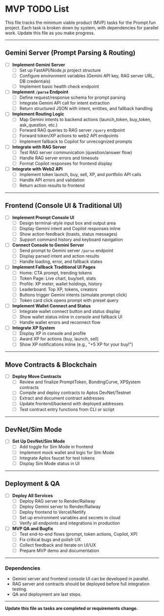 # MVP TODO List

This file tracks the minimum viable product (MVP) tasks for the Prompt.fun project. Each task is broken down by system, with dependencies for parallel work. Update this file as you make progress.

---

## Gemini Server (Prompt Parsing & Routing)

- [ ] **Implement Gemini Server**
    - [ ] Set up FastAPI/Node.js project structure
    - [ ] Configure environment variables (Gemini API key, RAG server URL, DB credentials)
    - [ ] Implement basic health check endpoint
- [ ] **Implement `/parse` Endpoint**
    - [ ] Define request/response schema for prompt parsing
    - [ ] Integrate Gemini API call for intent extraction
    - [ ] Return structured JSON with intent, entities, and fallback handling
- [ ] **Implement Routing Logic**
    - [ ] Map Gemini intents to backend actions (launch_token, buy_token, ask_question, etc.)
    - [ ] Forward RAG queries to RAG server `/query` endpoint
    - [ ] Forward token/XP actions to web2 API endpoints
    - [ ] Implement fallback to Copilot for unrecognized prompts
- [ ] **Integrate with RAG Server**
    - [ ] Test RAG server communication (question/answer flow)
    - [ ] Handle RAG server errors and timeouts
    - [ ] Format Copilot responses for frontend display
- [ ] **Integrate with Web2 API**
    - [ ] Implement token launch, buy, sell, XP, and portfolio API calls
    - [ ] Handle API errors and validation
    - [ ] Return action results to frontend

---

## Frontend (Console UI & Traditional UI)

- [ ] **Implement Prompt Console UI**
    - [ ] Design terminal-style input box and output area
    - [ ] Display Gemini intent and Copilot responses inline
    - [ ] Show action feedback (toasts, status messages)
    - [ ] Support command history and keyboard navigation
- [ ] **Connect Console to Gemini Server**
    - [ ] Send prompt to Gemini server `/parse` endpoint
    - [ ] Display parsed intent and action results
    - [ ] Handle loading, error, and fallback states
- [ ] **Implement Fallback Traditional UI Pages**
    - [ ] Home: CTA prompt, trending tokens
    - [ ] Token Page: Live chart, buy/sell, stats
    - [ ] Profile: XP meter, wallet holdings, history
    - [ ] Leaderboard: Top XP, tokens, creators
    - [ ] Buttons trigger Gemini intents (simulate prompt click)
    - [ ] Token card click opens prompt with preset query
- [ ] **Implement Wallet Connect and Status**
    - [ ] Integrate wallet connect button and status display
    - [ ] Show wallet status inline in console and fallback UI
    - [ ] Handle wallet errors and reconnect flow
- [ ] **Integrate XP System**
    - [ ] Display XP in console and profile
    - [ ] Award XP for actions (buy, launch, sell)
    - [ ] Show XP notifications inline (e.g., "+5 XP for your buy!")

---

## Move Contracts & Blockchain

- [ ] **Deploy Move Contracts**
    - [ ] Review and finalize PromptToken, BondingCurve, XPSystem contracts
    - [ ] Compile and deploy contracts to Aptos DevNet/Testnet
    - [ ] Extract and document contract addresses
    - [ ] Update frontend/backend with deployed addresses
    - [ ] Test contract entry functions from CLI or script

---

## DevNet/Sim Mode

- [ ] **Set Up DevNet/Sim Mode**
    - [ ] Add toggle for Sim Mode in frontend
    - [ ] Implement mock wallet and logic for Sim Mode
    - [ ] Integrate Aptos faucet for test tokens
    - [ ] Display Sim Mode status in UI

---

## Deployment & QA

- [ ] **Deploy All Services**
    - [ ] Deploy RAG server to Render/Railway
    - [ ] Deploy Gemini server to Render/Railway
    - [ ] Deploy frontend to Vercel/Netlify
    - [ ] Set up environment variables and secrets in cloud
    - [ ] Verify all endpoints and integrations in production
- [ ] **MVP QA and Bugfix**
    - [ ] Test end-to-end flows (prompt, token actions, Copilot, XP)
    - [ ] Fix critical bugs and polish UX
    - [ ] Collect feedback and iterate on UI/UX
    - [ ] Prepare MVP demo and documentation

---

### Dependencies
- Gemini server and frontend console UI can be developed in parallel.
- RAG server and contracts should be deployed before full integration testing.
- QA and deployment are last steps.

---

**Update this file as tasks are completed or requirements change.** 